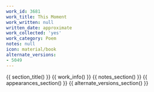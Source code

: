 ```yaml
---
work_id: 3681
work_title: This Moment
work_written: null
written_date: approximate
work_collected: 'yes'
work_category: Poem
notes: null
icon: material/book
alternate_versions:
- 5049
---
```


{{ section_title() }}
{{ work_info() }}
{{ notes_section() }}
{{ appearances_section() }}
{{ alternate_versions_section() }}
